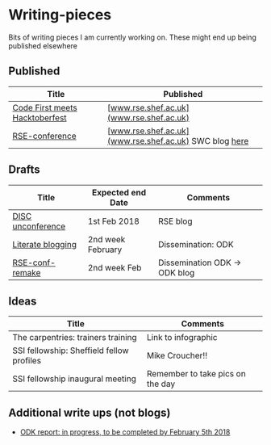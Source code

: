 # Writing-pieces


Bits of writing pieces I am currently working on. These might end up being published elsewhere

## Published
| Title                                                                | Published                                                                |
|----------------------------------------------------------------------|--------------------------------------------------------------------------|
| [Code First meets Hacktoberfest](CFG_meets_HAcktoberfest.md) | [www.rse.shef.ac.uk](www.rse.shef.ac.uk)                                 |
| [RSE-conference](./RSE-conference.md)                                | [www.rse.shef.ac.uk](www.rse.shef.ac.uk) SWC blog [here](https://software-carpentry.org/blog/2018/01/rse-conf-repost.html) |

## Drafts
| Title                                       | Expected end Date | Comments                      |
|---------------------------------------------|-------------------|-------------------------------|
| [DISC unconference](./DISC.md)              | 1st Feb 2018      | RSE blog                      |
| [Literate blogging](./Literate_blogging.md) | 2nd week February | Dissemination: ODK            |
| [RSE-conf-remake](./RSE_ODK.md)             | 2nd week Feb      | Dissemination ODK -> ODK blog |

## Ideas
| Title                                     | Comments                          |
|-------------------------------------------|-----------------------------------|
| The carpentries: trainers training        | Link to infographic               |
| SSI fellowship: Sheffield fellow profiles | Mike Croucher!!                   |
| SSI fellowship inaugural meeting          | Remember to take pics on the day  |

## Additional write ups (not blogs)
- [ODK report: in progress, to be completed by February 5th 2018](./ODK_report_MArch17_Jan18.md)
